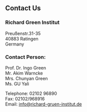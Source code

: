 ## Contact Us

### Richard Green Institut

Preußenstr.31-35  
40883 Ratingen  
Germany  

### Contact Person:

Prof. Dr. Ingo Green  
Mr. Akim Warncke  
Mrs. Chunyan Green  
Ms. GU Yali  

Telephone: 02102 96890  
Fax: 02102/968916  
Email: info@richard-gruen-institut.de  